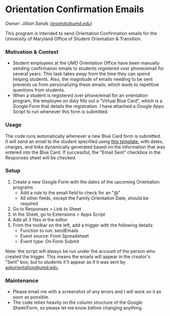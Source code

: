 # Orientation Confirmation Emails
*Owner: Jillian Sands (jesands@umd.edu)*

This program is intended to send Orientation Confirmation emails for the University of Maryland Office of Student Orientation & Transition. 

### Motivation & Context
- Student employees at the UMD Orientation Office have been manually sending confirmation emails to students registered over phone/email for several years. This task takes away from the time they can spend helping students. Also, the magnitude of emails needing to be sent prevents us from personalizing these emails, which leads to repetitive questions from students.
- When a student is registered over phone/email for an orientation program, the employee on duty fills out a “Virtual Blue Card”, which is a Google Form that details the registration. I have attached a Google Apps Script to run whenever this form is submitted.

### Usage
The code runs automatically whenever a new Blue Card form is submitted. It will send an email to the student specified using [this template](https://docs.google.com/document/d/1h_KszvItnxJcfPQK9sCOqld164J-nf3TtHLFnq0nNwI/edit?usp=sharing), with dates, charges, and links dynamically generated based on the information that was entered into the Blue Card. If successful, the "Email Sent" checkbox in the Responses sheet will be checked. 

### Setup
 1. Create a new Google Form with the dates of the upcoming Orientation programs
	 - Add a rule to the email field to check for an "@"
	 - All other fields, except the Family Orientation Date, should be required
 2. Go to Responses > Link to Sheet
 3. In the Sheet, go to Extensions > Apps Script
 4.  Add all 3 files in the editor
 5. From the toolbar on the left, add a trigger with the following details: 
	 - Function to run: sendEmails 
	 - Event source: From Spreadsheet 
	 - Event type: On Form Submit

Note: the script will always be run under the account of the person who created the trigger. This means the emails will appear in the creator's "Sent" box, but to students it'll appear as if it was sent by [askorientation@umd.edu](mailto:askorientation@umd.edu).

### Maintenance
- Please email me with a screenshot of any errors and I will work on it as soon as possible.
- The code relies heavily on the column structure of the Google Sheet/Form, so please let me know before changing anything.
